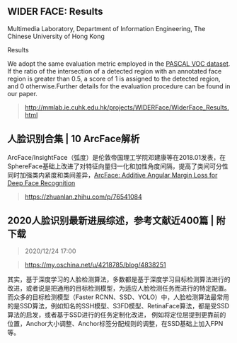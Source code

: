 ## WIDER FACE: Results

Multimedia Laboratory, Department of Information Engineering, The Chinese University of Hong Kong

Results

We adopt the same evaluation metric employed in the [PASCAL VOC dataset](http://host.robots.ox.ac.uk:8080/pascal/VOC/voc2012/index.html). If the ratio of the intersection of a detected region with an annotated face region is greater than 0.5, a score of 1 is assigned to the detected region, and 0 otherwise.Further details for the evaluation procedure can be found in our paper.

> http://mmlab.ie.cuhk.edu.hk/projects/WIDERFace/WiderFace_Results.html


## 人脸识别合集 | 10 ArcFace解析

ArcFace/InsightFace（弧度）是伦敦帝国理工学院邓建康等在2018.01发表，在SphereFace基础上改进了对特征向量归一化和加性角度间隔，提高了类间可分性同时加强类内紧度和类间差异，[ArcFace: Additive Angular Margin Loss for Deep Face Recognition](https://arxiv.org/abs/1801.07698)

> https://zhuanlan.zhihu.com/p/76541084



## 2020人脸识别最新进展综述，参考文献近400篇 | 附下载

> 2020/12/24 17:00

> https://my.oschina.net/u/4218785/blog/4838251

其实，基于深度学习的人脸检测算法，多数都是基于深度学习目标检测算法进行的改进，或者说是把通用的目标检测模型，为适应人脸检测任务而进行的特定配置。而众多的目标检测模型（Faster RCNN、SSD、YOLO）中，人脸检测算法最常用的是SSD算法，例如知名的SSH模型、S3FD模型、RetinaFace算法，都是受SSD算法的启发，或者基于SSD进行的任务定制化改进， 例如将定位层提到更靠前的位置，Anchor大小调整、Anchor标签分配规则的调整，在SSD基础上加入FPN等。
